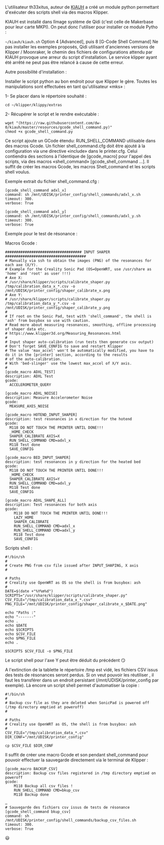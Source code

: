 L'utilisateur th33xitus, auteur de [KIAUH](https://github.com/th33xitus/kiauh) a créé un module python permettant d'exécuter des scripts shell via des macros Klipper.

KIAUH est installé dans lîmage système de Qidi (c'est celle de Makerbase pour leur carte MKPI). On peut donc l'utiliser pour installer
ce module Pytho :

`~/kiauh/kiauh.sh`
Option 4 [Advanced], puis 8 [G-Code Shell Command]
Ne pas installer les exemples proposés, Qidi utilisant d'anciennes versions de Klipper / Moonraker, le chemin des fichiers de configurations attendu par KIAUH provoque une arreur du script d'installation. Le service klipper ayant été arrêté ne peut pas être relancé à cause de cette erreur.

Autre possibilité d'installation :

Installer le script python au bon endroit pour que Klipper le gère.
Toutes les manipulations sont effectuées en tant qu'utilisateur «mks» :

1- Se placer dans le répertoire souhaité :

`cd ~/klipper/klippy/extras`

2- Récupérer le script et le rendre exécutable :

```
wget "(https://raw.githubusercontent.com/dw-0/kiauh/master/resources/gcode_shell_command.py)"
chmod +x gcode_shell_command.py
```

Ce script ajoute un GCode étendu: RUN_SHELL_COMMAND utilisable dans des macros Gcode. Un fichier shell_command.cfg doit être ajouté à la configuration via une directive «include» dans le printer.cfg. Celui contiendra des sections à l'identique de [gcode_macro] pour l'appel des scripts, via des macros «shell_command» [gcode_shell_command …]. Il suffit de créer les macros Gcode, les macros Shell_command et les scripts shell voulus.

Exemple extrait du fichier shell_command.cfg :
```
[gcode_shell_command adxl_x]
command: sh /mnt/UDISK/printer_config/shell_commands/adxl_x.sh 
timeout: 300.
verbose: True

[gcode_shell_command adxl_y]
command: sh /mnt/UDISK/printer_config/shell_commands/adxl_y.sh 
timeout: 300.
verbose: True
```

Exemple pour le test de résonance :

Macros Gcode :
```
################################### INPUT SHAPER #####################################
# Manually via ssh to obtain the images (PNG) of the resonances for each axe (X/Y).
# Example for the Creality Sonic Pad (OS=OpenWRT, use /usr/share as 'home' and 'root' as user !!!)
# Axe X:
# /usr/share/klipper/scripts/calibrate_shaper.py /tmp/calibration_data_x_*.csv -o /mnt/UDISK/printer_config/shaper_calibrate_x.png
# Axe Y:
# /usr/share/klipper/scripts/calibrate_shaper.py /tmp/calibration_data_y_*.csv -o /mnt/UDISK/printer_config/shaper_calibrate_y.png
#
# If root on the Sonic Pad, test with 'shell_command', the shell is 'ash' from busybox so use with caution.
# Read more about measuring resonances, smoothing, offline processing of shaper data etc.
# https://www.klipper3d.org/Measuring_Resonances.html
#
# Input shaper auto-calibration (run tests then generate csv output)
# Don't forget SAVE_CONFIG to save and restart Klipper
# The value 'max_accel' won't be automatically modified, you have to do it in the [printer] section, according to the results
# of the auto-calibration.
# With 'bed-slinger' use the lowest max_accel of X/Y axis.
#
[gcode_macro ADXL_TEST]
description: ADXL Test
gcode:
  ACCELEROMETER_QUERY

[gcode_macro ADXL_NOISE]
description: Measure Accelerometer Noise
gcode:
  MEASURE_AXES_NOISE

[gcode_macro HOTEND_INPUT_SHAPER]
description: test resonances in x direction for the hotend
gcode:
  M118 DO NOT TOUCH THE PRINTER UNTIL DONE!!!
  _HOME_CHECK
  SHAPER_CALIBRATE AXIS=X
  RUN_SHELL_COMMAND CMD=adxl_x
  M118 Test done
  SAVE_CONFIG
  
[gcode_macro BED_INPUT_SHAPER]
description: test resonances in y direction for the heated bed
gcode:
  M118 DO NOT TOUCH THE PRINTER UNTIL DONE!!!
  _HOME_CHECK
  SHAPER_CALIBRATE AXIS=Y
  RUN_SHELL_COMMAND CMD=adxl_y
  M118 Test done
  SAVE_CONFIG

[gcode_macro ADXL_SHAPE_ALL]
description: Test resonances for both axis
gcode:
    M118 DO NOT TOUCH THE PRINTER UNTIL DONE!!!
    LAZY_HOME
    SHAPER_CALIBRATE
    RUN_SHELL_COMMAND CMD=adxl_x
    RUN_SHELL_COMMAND CMD=adxl_y
    M118 Test done
    SAVE_CONFIG
```

Scripts shell :
```
#!/bin/sh
#
# Create PNG from csv file issued after INPUT_SHAPING, X axis
#

# Paths
# Creality use OpenWRT as OS so the shell is from busybox: ash
#
DATE=$(date +"%Y%m%d")
SCRIPTS="/usr/share/klipper/scripts/calibrate_shaper.py"
CSV_FILE="/tmp/calibration_data_x_*.csv"
PNG_FILE="/mnt/UDISK/printer_config/shaper_calibrate_x_$DATE.png"

echo "Paths :"
echo "-------"
echo .
echo $DATE
echo $SCRIPTS
echo $CSV_FILE
echo $PNG_FILE
echo .

$SCRIPTS $CSV_FILE -o $PNG_FILE
```
Le script shell pour l'axe Y peut être déduit du précédent :smirk:

A l'extinction de la tablette le répertoire /tmp est vidé, les fichiers CSV issus des tests de résonances seront perdus. Si on veut pouvoir les réutiliser , il faut les transférer dans un endroit persistant (/mnt/UDISK/printer_config par exemple).
Là encore un script shell permet d'automatiser la copie :
```
#!/bin/sh
#
# Backup csv file as they are deleted when SonicPad is powered off (/tmp directory emptied at poweroff)
#

# Paths
# Creality use OpenWRT as OS, the shell is from busybox: ash
#
CSV_FILE="/tmp/calibration_data_*.csv"
DIR_CONF="/mnt/UDISK/printer_config"

cp $CSV_FILE $DIR_CONF
```
Il suffit de créer une macro Gcode et son pendant shell_command pour pouvoir effectuer la sauvegarde directement via le terminal de Klipper :
```
[gcode_macro BACKUP_CSV]
description: Backup csv files registered in /tmp directory emptied on poweroff
gcode:
    M118 Backup all csv files !
    RUN_SHELL_COMMAND CMD=bkup_csv
    M118 Backup done
    
…
# Sauvegarde des fichiers csv issus de tests de résonance
[gcode_shell_command bkup_csv]
command: sh /mnt/UDISK/printer_config/shell_commands/backup_csv_files.sh 
timeout: 300.
verbose: True
```

:smiley:
